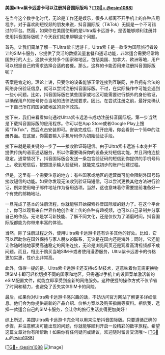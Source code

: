 **美国ultra紫卡远游卡可以注册抖音国际版吗？[[TG💪+ @esim1088](https://t.me/s/esim1088)]**

在当今这个数字化时代，无论是工作还是娱乐，很多人都离不开手机上的各种应用程序。对于喜欢刷短视频的朋友来说，抖音国际版（TikTok）无疑是一个不可错过的平台。然而，如果你在美国使用的是Ultra紫卡远游卡，是否能够顺利注册并使用抖音国际版呢？今天我们就来聊聊这个问题。

首先，让我们简单了解一下Ultra紫卡远游卡。Ultra紫卡是一款专为国际旅行者设计的SIM卡服务，它提供了灵活的数据流量套餐和通话功能，非常适合需要经常跨国旅行的人士。这款卡支持多个国家和地区，包括美国、加拿大、欧洲等地，用户可以根据自己的需求选择合适的套餐。那么，这样的卡能否用来注册抖音国际版呢？

答案是肯定的。理论上讲，只要你的设备能够正常连接到互联网，并且拥有合法的网络身份验证信息，就可以尝试注册抖音国际版。不过，在实际操作中可能会遇到一些小问题。比如，抖音国际版在某些国家或地区可能需要进行额外的身份验证，以确保用户的账号符合当地的法律法规要求。因此，在尝试注册之前，最好先确认一下自己所在的国家或地区的具体政策。

接下来，我们来看看如何通过Ultra紫卡远游卡成功注册抖音国际版。第一步当然是下载抖音国际版的应用程序。你可以在App Store或者Google Play上搜索“TikTok”，然后点击安装即可。安装完成后，打开应用，你会看到一个简单的注册界面。在这里，你需要输入手机号码作为初始验证手段。

接下来就是最关键的一步了——接收验证码短信。由于Ultra紫卡远游卡本身并不提供传统的语音通话服务，所以你需要确保你的设备支持短信功能，并且网络连接稳定。通常情况下，抖音国际版会发送一条包含验证码的短信到你提供的手机号码上。收到短信后，按照提示输入验证码，就能完成初步的账户创建过程。

但是，这里有一个需要注意的地方：有些国家或地区的运营商可能会限制外国号码接收短信的功能。如果你发现无法收到验证码短信，可以尝试更换其他方法进行验证，例如使用电子邮件地址作为备用选项。当然，这也意味着你需要提前准备好一个有效的邮箱地址。

一旦完成了基本的注册流程，你就能够开始探索抖音国际版的魅力了。在这个平台上，你可以观看来自世界各地创作者上传的各种有趣视频，也可以自己录制并分享自己的作品。无论是学习新技能、了解不同文化，还是仅仅为了消磨时间，抖音国际版都能为你带来丰富的体验。

当然，除了注册过程之外，使用Ultra紫卡远游卡还有许多其他的好处。比如，它可以帮助你在国外保持与家人朋友的联系，无论是在国内还是海外；同时，它还能让你随时随地享受高速稳定的网络连接，无论是浏览网页还是观看高清视频都不成问题。而且，相比于购买当地SIM卡或者使用漫游服务，Ultra紫卡远游卡的价格更加实惠，性价比非常高。

此外，值得一提的是，Ultra紫卡远游卡还支持eSIM技术，这意味着你无需更换物理SIM卡即可轻松切换不同的国家和地区。只需通过手机上的设置菜单激活新的eSIM配置文件，就能立即享受到全新的网络服务。这种便捷的操作方式不仅节省了时间和精力，也避免了丢失实体SIM卡的风险。

最后，如果你对Ultra紫卡远游卡感兴趣的话，不妨访问官方网站了解更多详细信息。他们会为你提供最新的产品介绍、价格方案以及购买指南等资料。相信我，选择一款适合自己的SIM卡服务，会让你的旅行生活变得更加美好！

综上所述，美国Ultra紫卡远游卡完全可以用来注册抖音国际版。只要遵循正确的步骤，并注意解决可能出现的问题，你就能够顺利开启一段精彩的数字旅程。希望这篇文章对你有所帮助！如果你有任何疑问或建议，欢迎随时留言交流哦～ [[TG💪+ @esim1088](https://t.me/s/esim1088)] 

[[TG💪+ @esim1088](https://t.me/s/esim1088) ![Image](https://i.postimg.cc/4NQfJmqS/Snipaste-2025-05-13-00-14-12.png)]